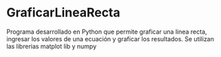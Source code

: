 # GraficarLineaRecta
Programa desarrollado en Python que permite graficar una linea recta, ingresar los valores de una ecuación y graficar los resultados. Se utilizan las librerias matplot lib y numpy
